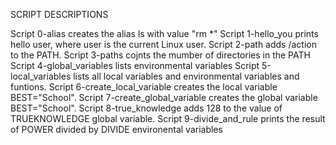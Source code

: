 SCRIPT DESCRIPTIONS

Script 0-alias creates the alias ls with value "rm *"
Script 1-hello_you prints hello user, where user is the current Linux user.
Script 2-path adds /action to the PATH.
Script 3-paths cojnts the mumber of directories in the PATH
Script 4-global_variables lists environmental variables
Script 5-local_variables lists all local variables and environmental variables and funtions.
Script 6-create_local_variable creates the local variable BEST="School".
Script 7-create_global_variable creates the global variable BEST="School".
Script 8-true_knowledge adds 128 to the value of TRUEKNOWLEDGE global variable.
Script 9-divide_and_rule prints the result of POWER divided by DIVIDE environental variables






